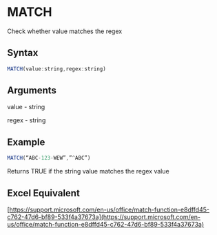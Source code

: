 # MATCH

Check whether value matches the regex

## Syntax

```javascript
MATCH(value:string,regex:string)
```

## Arguments

value - string

regex - string

## **Example**

```javascript
MATCH(“ABC-123-WEW”,”^ABC”) 
```

Returns TRUE if the string value matches the regex value

## **Excel Equivalent**

[https://support.microsoft.com/en-us/office/match-function-e8dffd45-c762-47d6-bf89-533f4a37673a](https://support.microsoft.com/en-us/office/match-function-e8dffd45-c762-47d6-bf89-533f4a37673a)
